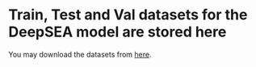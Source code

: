 # Train, Test and Val datasets for the DeepSEA model are stored here

You may download the datasets from [here](http://deepsea.princeton.edu/media/code/deepsea_train_bundle.v0.9.tar.gz).
